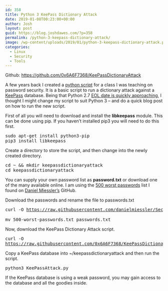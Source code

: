```yaml
---
id: 358
title: Python 3 KeePass Dictionary Attack
date: 2019-01-08T00:23:00+00:00
author: Josh
layout: post
guid: https://blog.joshdawes.com/?p=358
permalink: /python-3-keepass-dictionary-attack/
image: /wp-content/uploads/2019/01/python-3-keepass-dictionary-attack.png
categories:
  - Linux
  - Security
  - Tools
---
```

Github: <a rel="noreferrer noopener" aria-label=" (opens in a new tab)" href="https://github.com/0x6A6F7368/KeePassDictionaryAttack" target="_blank">https://github.com/0x6A6F7368/KeePassDictionaryAttack</a>

A few years back I created a <a rel="noreferrer noopener" aria-label="python script (opens in a new tab)" href="https://blog.joshdawes.com/keepass-dictionary-attack/" target="_blank">python script</a> for a class I was teaching on password security. It is a basic script to run a dictionary attack against a <a href="https://keepass.info" target="_blank" rel="noreferrer noopener" aria-label="KeePass (opens in a new tab)">KeePass</a> database. Being that Python 2.7 <a rel="noreferrer noopener" aria-label="EOL date is quickly approaching (opens in a new tab)" href="https://www.python.org/dev/peps/pep-0373/" target="_blank">EOL date is quickly approaching</a>, I thought I might change my script to suit Python 3 &#8211; and do a quick blog post on how to run the new script.

First of all you will need to download and install the **libkeepass** module. This can be done using pip. If you haven&#8217;t installed pip3 you will need to do this first.

<pre class="wp-block-preformatted">sudo apt-get install python3-pip<br />pip3 install libkeepass</pre>

Create a directory to store the script, and then change into the newly created directory.

<pre class="wp-block-preformatted">cd ~ && mkdir keepassdictionaryattack<br />cd keepassdictionaryattack</pre>

You can supply your own password list as **password.txt** or download one of the many available online. I am using the <a rel="noreferrer noopener" aria-label="500 worst passwords (opens in a new tab)" href="https://github.com/danielmiessler/SecLists/blob/master/Passwords/Common-Credentials/500-worst-passwords.txt" target="_blank">500 worst passwords</a> list I found on <a rel="noreferrer noopener" aria-label="Daniel Miessler (opens in a new tab)" href="https://danielmiessler.com/" target="_blank">Daniel Miessler&#8217;s</a> GitHub. 

Download the passwords and rename the file to passwords.txt

<pre class="wp-block-preformatted">curl -O <a href="https://raw.githubusercontent.com/danielmiessler/SecLists/master/Passwords/Common-Credentials/500-worst-passwords.txt">https://raw.githubusercontent.com/danielmiessler/SecLists/master/Passwords/Common-Credentials/500-worst-passwords.txt</a><br /><br />mv 500-worst-passwords.txt passwords.txt</pre>

Now, download the KeePass Dictionary Attack script.

<pre class="wp-block-preformatted">curl -O
<a href="https://raw.githubusercontent.com/0x6A6F7368/KeePassDictionaryAttack/master/KeePassAttack.py">https://raw.githubusercontent.com/0x6A6F7368/KeePassDictionaryAttack/master/KeePassAttack.py</a></pre>

Copy a KeePass database into ~/keepassdictionaryattack and then run the script.

<pre class="wp-block-preformatted">python3 KeePassAttack.py</pre>

If the KeePass database is using a weak password, you may gain access to the database and all the goodies inside.